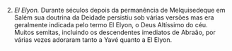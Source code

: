 ﻿2. *El Elyon.* Durante séculos depois da permanência de Melquisedeque em Salém sua doutrina da Deidade persistiu sob várias versões mas era geralmente indicada pelo termo El Elyon, o Deus Altíssimo do céu. Muitos semitas, incluindo os descendentes imediatos de Abraão, por várias vezes adoraram tanto a Yavé quanto a  El Elyon.